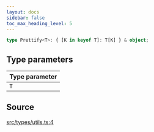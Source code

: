 ```yaml
---
layout: docs
sidebar: false
toc_max_heading_level: 5
---
```


```ts
type Prettify<T>: { [K in keyof T]: T[K] } & object;
```

## Type parameters

| Type parameter |
| :------ |
| `T` |

## Source

[src/types/utils.ts:4](https://github.com/OffchainLabs/arbitrum-orbit-sdk/blob/9d5595a042e42f7d6b9af10a84816c98ea30f330/src/types/utils.ts#L4)
